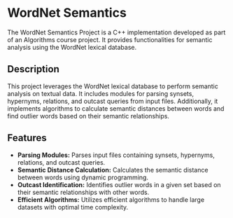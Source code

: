 # WordNet Semantics
The WordNet Semantics Project is a C++ implementation developed as part of an Algorithms course project. It provides functionalities for semantic analysis using the WordNet lexical database.

## Description
This project leverages the WordNet lexical database to perform semantic analysis on textual data. It includes modules for parsing synsets, hypernyms, relations, and outcast queries from input files. Additionally, it implements algorithms to calculate semantic distances between words and find outlier words based on their semantic relationships.

## Features
* **Parsing Modules:** Parses input files containing synsets, hypernyms, relations, and outcast queries.
* **Semantic Distance Calculation:** Calculates the semantic distance between words using dynamic programming.
* **Outcast Identification:** Identifies outlier words in a given set based on their semantic relationships with other words.
* **Efficient Algorithms:** Utilizes efficient algorithms to handle large datasets with optimal time complexity.
